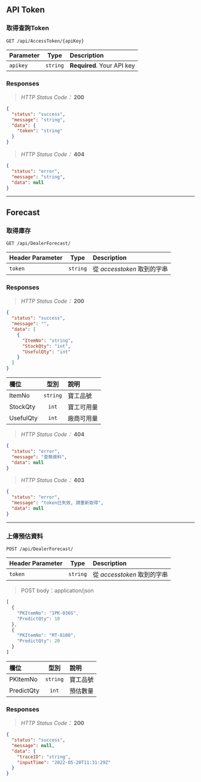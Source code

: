 ## API Token
### 取得查詢Token

```http
GET /api/AccessToken/{apiKey}
```

| Parameter | Type | Description |
| :--- | :---: | :--- |
| `apikey` | `string` | **Required**. Your API key |


### Responses
> _HTTP Status Code：_ **200**
```json
{
  "status": "success",
  "message": "string",
  "data": {
    "token": "string"
  }
}
```

> _HTTP Status Code：_ **404**
```json
{
  "status": "error",
  "message": "string",
  "data": null
}
```

---
## Forecast
### 取得庫存

```http
GET /api/DealerForecast/
```

| Header Parameter | Type | Description |
| :--- | :---: | :--- |
| `token` | `string` | 從 _accesstoken_ 取到的字串 |

### Responses
> _HTTP Status Code：_ **200**
```json
{
  "status": "success",
  "message": "",
  "data": [
    {
      "ItemNo": "string",
      "StockQty": "int",
      "UsefulQty": "int"
    }
  ]
}
```

| 欄位 | 型別 | 說明 |
| :--- | :---: | :--- |
| ItemNo | `string` | 寶工品號 |
| StockQty | `int` | 寶工可用量 |
| UsefulQty | `int` | 廠商可用量 |


> _HTTP Status Code：_ **404**
```json
{
  "status": "error",
  "message": "查無資料",
  "data": null
}
```

> _HTTP Status Code：_ **403**
```json
{
  "status": "error",
  "message": "token已失效, 請重新取得",
  "data": null
}
```

---
### 上傳預估資料

```http
POST /api/DealerForecast/
```

| Header Parameter | Type | Description |
| :--- | :---: | :--- |
| `token` | `string` | 從 _accesstoken_ 取到的字串 |


> POST body：application/json
```javascript
[
  {
    "PKItemNo": "1PK-036S",
    "PredictQty": 10
  },
  {
    "PKItemNo": "MT-8100",
    "PredictQty": 20
  }
]
```
| 欄位 | 型別 | 說明 |
| :--- | :---: | :--- |
| PKItemNo | `string` | 寶工品號 |
| PredictQty | `int` | 預估數量 |


### Responses
> _HTTP Status Code：_ **200**
```json
{
  "status": "success",
  "message": null,
  "data": {
    "traceID": "string",
    "inputTime": "2022-05-20T11:31:29Z"
  }
}
```
